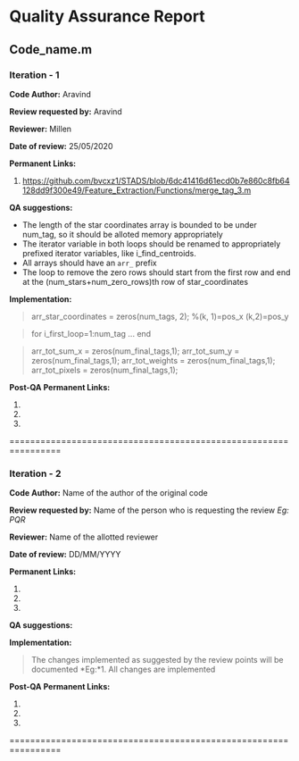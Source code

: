﻿Quality Assurance Report
====

Code_name.m
----

### Iteration - 1

**Code Author:** Aravind


**Review requested by:** Aravind


**Reviewer:** Millen


**Date of review:**	25/05/2020


**Permanent Links:**

1. https://github.com/bvcxz1/STADS/blob/6dc41416d61ecd0b7e860c8fb64128dd9f300e49/Feature_Extraction/Functions/merge_tag_3.m


**QA suggestions:**
- The length of the star coordinates array is bounded to be under num_tag, so it should be alloted memory appropriately
- The iterator variable in both loops should be renamed to appropriately prefixed iterator variables, like i_find_centroids.
- All arrays should have an `arr_` prefix
- The loop to remove the zero rows should start from the first row and end at the (num_stars+num_zero_rows)th row of star_coordinates



**Implementation:**
> arr_star_coordinates = zeros(num_tags, 2); %(k, 1)=pos_x (k,2)=pos_y

> for i_first_loop=1:num_tag
> ...
>end

>arr_tot_sum_x = zeros(num_final_tags,1);
arr_tot_sum_y = zeros(num_final_tags,1);
arr_tot_weights = zeros(num_final_tags,1);
arr_tot_pixels = zeros(num_final_tags,1);

**Post-QA Permanent Links:**

1.

2.

3.

================================================================

### Iteration - 2

**Code Author:** Name of the author of the original code


**Review requested by:** Name of the person who is requesting the review *Eg: PQR*


**Reviewer:** Name of the allotted reviewer


**Date of review:**	DD/MM/YYYY


**Permanent Links:**

1. 

2. 

3. 


**QA suggestions:**



**Implementation:**
> The changes implemented as suggested by the review points will be documented
*Eg:*1. All changes are implemented


**Post-QA Permanent Links:**

1.

2.

3.

================================================================



